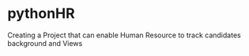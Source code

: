 # pythonHR
Creating a Project that can enable Human Resource to track candidates background and Views
